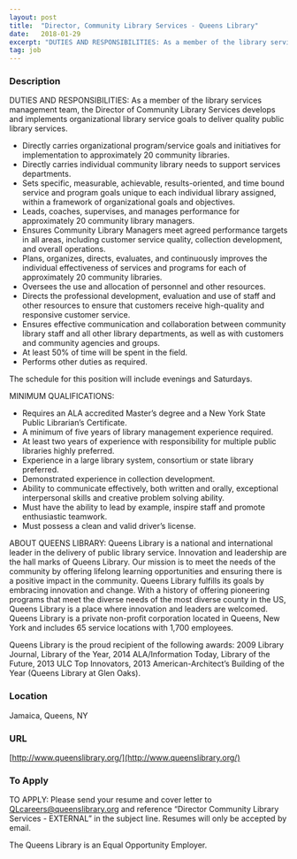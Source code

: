 ```yaml
---
layout: post
title:  "Director, Community Library Services - Queens Library"
date:   2018-01-29
excerpt: "DUTIES AND RESPONSIBILITIES: As a member of the library services management team, the Director of Community Library Services develops and implements organizational library service goals to deliver quality public library services. - Directly carries organizational program/service goals and initiatives for implementation to approximately 20 community libraries. - Directly carries individual..."
tag: job
---
```


### Description   

DUTIES AND RESPONSIBILITIES:
As a member of the library services management team, the Director of Community Library Services develops and implements organizational library service goals to deliver quality public library services.  
- Directly carries organizational program/service goals and initiatives for 
   implementation to approximately 20 community libraries.  
- Directly carries individual community library needs to support services 
   departments.  
- Sets specific, measurable, achievable, results-oriented, and time bound 
   service and program goals unique to each individual library assigned, within a 
   framework of organizational goals and objectives.  
- Leads, coaches, supervises, and manages performance for approximately 20 
   community library managers.  
- Ensures Community Library Managers meet agreed performance targets in all 
   areas, including customer service quality, collection development, and overall 
   operations.  
- Plans, organizes, directs, evaluates, and continuously improves the individual 
   effectiveness of services and programs for each of approximately 20 
   community libraries.
- Oversees the use and allocation of personnel and other resources.
- Directs the professional development, evaluation and use of staff and other 
   resources to ensure that customers receive high-quality and responsive 
   customer service. 
- Ensures effective communication and collaboration between community 
   library staff and all other library departments, as well as with customers and 
   community agencies and groups.   
- At least 50% of time will be spent in the field. 
- Performs other duties as required.

The schedule for this position will include evenings and Saturdays.

MINIMUM QUALIFICATIONS:
- Requires an ALA accredited Master’s degree and a New York State Public 
   Librarian’s Certificate.
- A minimum of five years of library management experience required. 
- At least two years of experience with responsibility for multiple public libraries 
   highly preferred. 
- Experience in a large library system, consortium or state library preferred. 
- Demonstrated experience in collection development.  
- Ability to communicate effectively, both written and orally, exceptional 
   interpersonal skills and creative problem solving ability.  
- Must have the ability to lead by example, inspire staff and promote 
   enthusiastic teamwork. 
- Must possess a clean and valid driver’s license.

ABOUT QUEENS LIBRARY:
Queens Library is a national and international leader in the delivery of public library service. Innovation and leadership are the hall marks of Queens Library. Our mission is to meet the needs of the community by offering lifelong learning opportunities and ensuring there is a positive impact in the community. Queens Library fulfills its goals by embracing innovation and change. With a history of offering pioneering programs that meet the diverse needs of the most diverse county in the US, Queens Library is a place where innovation and leaders are welcomed.   Queens Library is a private non-profit corporation located in Queens, New York and includes 65 service locations with 1,700 employees. 

Queens Library is the proud recipient of the following awards: 2009 Library Journal, Library of the Year, 2014 ALA/Information Today, Library of the Future, 2013 ULC Top Innovators, 2013 American-Architect’s Building of the Year (Queens Library at Glen Oaks).









### Location   

Jamaica, Queens, NY


### URL   

[http://www.queenslibrary.org/](http://www.queenslibrary.org/)

### To Apply   

TO APPLY:  Please send your resume and cover letter to QLcareers@queenslibrary.org and reference “Director Community Library Services - EXTERNAL” in the subject line. Resumes will only be accepted by email.  

The Queens Library is an Equal Opportunity Employer.







